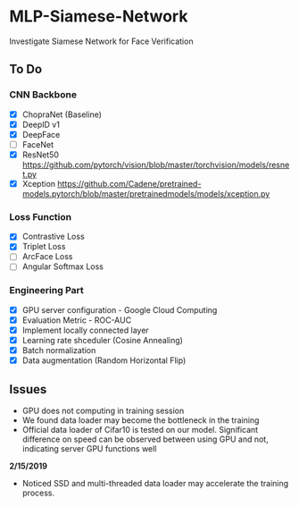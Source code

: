 # MLP-Siamese-Network
Investigate Siamese Network for Face Verification

## To Do
### CNN Backbone 
- [x] ChopraNet (Baseline)
- [x] DeepID v1 
- [x] DeepFace 
- [ ] FaceNet 
- [x] ResNet50 https://github.com/pytorch/vision/blob/master/torchvision/models/resnet.py
- [x] Xception https://github.com/Cadene/pretrained-models.pytorch/blob/master/pretrainedmodels/models/xception.py
### Loss Function
- [x] Contrastive Loss
- [x] Triplet Loss
- [ ] ArcFace Loss
- [ ] Angular Softmax Loss
### Engineering Part
- [x] GPU server configuration - Google Cloud Computing
- [x] Evaluation Metric - ROC-AUC
- [x] Implement locally connected layer
- [x] Learning rate shceduler (Cosine Annealing)
- [x] Batch normalization
- [x] Data augmentation (Random Horizontal Flip)

## Issues
-  GPU does not computing in training session
-  We found data loader may become the bottleneck in the training
-  Official data loader of Cifar10 is tested on our model. Significant difference on speed can be observed between using GPU and not, indicating server GPU functions well

**2/15/2019**

- Noticed SSD and multi-threaded data loader may accelerate the training process. 

